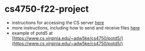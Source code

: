 # cs4750-f22-project

* instructions for accessing the CS server [here](https://www.cs.virginia.edu/~up3f/cs4750/supplement/php-deployment-CS.html)
* more instructions, including how to send and receive files [here](https://www.cs.virginia.edu/~cr4bd/3330/F2021/sshscp.html)
* example of potd5 at [https://www.cs.virginia.edu/~adw5ke/cs4750/potd5/](https://www.cs.virginia.edu/~adw5ke/cs4750/potd5/)
